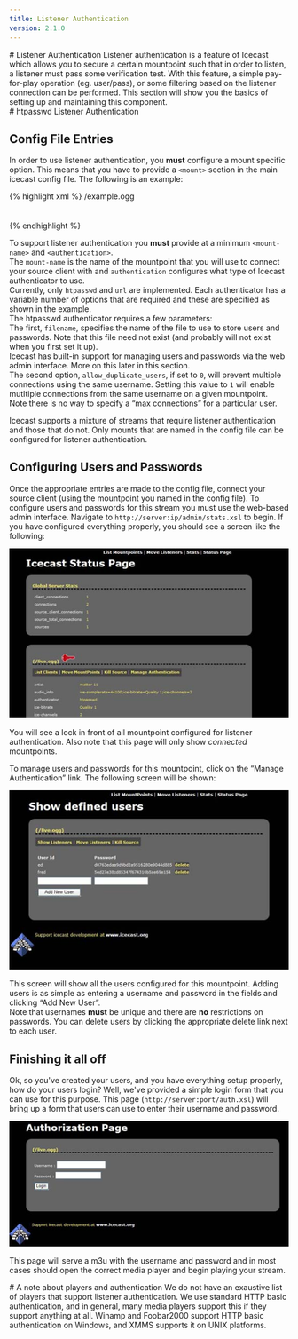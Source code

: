 ```yaml
---
title: Listener Authentication
version: 2.1.0
---
```


<article markdown="1">
# Listener Authentication
Listener authentication is a feature of Icecast which allows you to secure a certain mountpoint such that in order to listen,
a listener must pass some verification test. With this feature, a simple pay-for-play operation (eg. user/pass), or some filtering
based on the listener connection can be performed. This section will show you the basics of setting up and maintaining this component.

</article>

<article markdown="1">
# htpasswd Listener Authentication

## Config File Entries

In order to use listener authentication, you __must__ configure a mount specific option. This means that you have to provide
a `<mount>` section in the main icecast config file. The following is an example:

{% highlight xml %}
<mount>
	<mount-name>/example.ogg</mount-name>
	<authentication type="htpasswd">
		<option name="filename" value="myauth"/>
		<option name="allow_duplicate_users" value="0"/>
	</authentication>
</mount>
{% endhighlight %}

To support listener authentication you __must__ provide at a minimum `<mount-name>` and `<authentication>`.  
The `mount-name` is the name of the mountpoint that you will use to connect your source client with and `authentication` configures
what type of Icecast authenticator to use.  
Currently, only `htpasswd` and `url` are implemented. Each authenticator has a variable number of options that are required and
these are specified as shown in the example.  
The htpasswd authenticator requires a few parameters:  
The first, `filename`, specifies the name of the file to use to store users and passwords. Note that this file need not exist
(and probably will not exist when you first set it up).  
Icecast has built-in support for managing users and passwords via the web admin interface. More on this later in this section.  
The second option, `allow_duplicate_users`, if set to `0`, will prevent multiple connections using the same username. Setting this
value to `1` will enable mutltiple connections from the same username on a given mountpoint.  
Note there is no way to specify a “max connections” for a particular user.  
  
Icecast supports a mixture of streams that require listener authentication and those that do not. Only mounts that are named in the config file can be configured for listener authentication.

## Configuring Users and Passwords
Once the appropriate entries are made to the config file, connect your source client (using the mountpoint you named in
the config file). To configure users and passwords for this stream you must use the web-based admin interface. Navigate to
`http://server:ip/admin/stats.xsl` to begin. If you have configured everything properly, you should see a screen like the
following:

![Screenshot of Admin Stats](img/listener_auth1.jpg)

You will see a lock in front of all mountpoint configured for listener authentication. Also note that this page will
only show _connected_ mountpoints.

To manage users and passwords for this mountpoint, click on the “Manage Authentication” link. The following screen will be shown:

![Screenshot of Manage Authentication](img/listener_auth2.jpg)

This screen will show all the users configured for this mountpoint. Adding users is as simple as entering a username and password
in the fields and clicking “Add New User”.  
Note that usernames __must__ be unique and there are __no__ restrictions on passwords. You can delete users by clicking the appropriate
delete link next to each user.

## Finishing it all off
Ok, so you've created your users, and you have everything setup properly, how do your users login? Well, we've provided a simple login
form that you can use for this purpose. This page (`http://server:port/auth.xsl`) will bring up a form that users can use to enter their
username and password.

![Screenshot of Auth Page](img/listener_auth3.jpg)

This page will serve a m3u with the username and password and in most cases should open the correct media player and begin playing your stream.

</article>

<article markdown="1">
# A note about players and authentication
We do not have an exaustive list of players that support listener authentication.  
We use standard HTTP basic authentication, and in general, many media players support this if they support anything at all.
Winamp and Foobar2000 support HTTP basic authentication on Windows, and XMMS supports it on UNIX platforms.

</article>